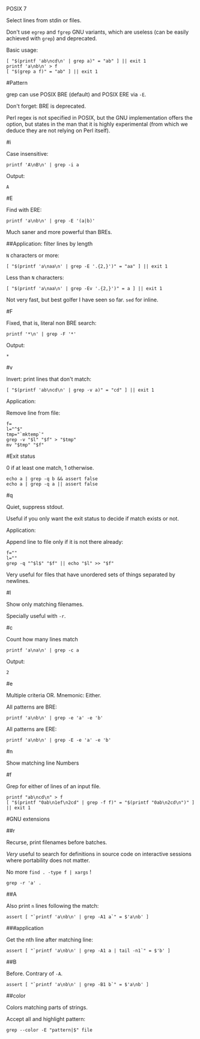 POSIX 7

Select lines from stdin or files.

Don't use `egrep` and `fgrep` GNU variants, which are useless (can be easily achieved with `grep`) and deprecated.

Basic usage:

    [ "$(printf 'ab\ncd\n' | grep a)" = "ab" ] || exit 1
    printf 'a\nb\n' > f
    [ "$(grep a f)" = "ab" ] || exit 1

#Pattern

grep can use POSIX BRE (default) and POSIX ERE via `-E`.

Don't forget: BRE is deprecated.

Perl regex is not specified in POSIX, but the GNU implementation offers the option, but states in the man that it is highly experimental (from which we deduce they are not relying on Perl itself).

#i

Case insensitive:

    printf 'A\nB\n' | grep -i a

Output:

    A

#E

Find with ERE:

    printf 'a\nb\n' | grep -E '(a|b)'

Much saner and more powerful than BREs.

##Application: filter lines by length

`N` characters or more:

    [ "$(printf 'a\naa\n' | grep -E '.{2,}')" = "aa" ] || exit 1

Less than `N` characters:

    [ "$(printf 'a\naa\n' | grep -Ev '.{2,}')" = a ] || exit 1

Not very fast, but best golfer I have seen so far. `sed` for inline.

#F

Fixed, that is, literal non BRE search:

    printf '*\n' | grep -F '*'

Output:

    *

#v

Invert: print lines that don't match:

    [ "$(printf 'ab\ncd\n' | grep -v a)" = "cd" ] || exit 1

Application:

Remove line from file:

    f=
    l="^$"
    tmp="`mktemp`"
    grep -v "$l" "$f" > "$tmp"
    mv "$tmp" "$f"

#Exit status

0 if at least one match, 1 otherwise.

    echo a | grep -q b && assert false
    echo a | grep -q a || assert false

#q

Quiet, suppress stdout.

Useful if you only want the exit status to decide if match exists or not.

Application:

Append line to file only if it is not there already:

    f=""
    l=""
    grep -q "^$l$" "$f" || echo "$l" >> "$f"

Very useful for files that have unordered sets of things separated by newlines.

#l

Show only matching filenames.

Specially useful with `-r`.

#c

Count how many lines match

    printf 'a\na\n' | grep -c a

Output:

    2

#e

Multiple criteria OR. Mnemonic: Either.

All patterns are BRE:

    printf 'a\nb\n' | grep -e 'a' -e 'b'

All patterns are ERE:

    printf 'a\nb\n' | grep -E -e 'a' -e 'b'

#n

Show matching line Numbers

#f

Grep for either of lines of an input file.

	printf "ab\ncd\n" > f
	[ "$(printf "0ab\n1ef\n2cd" | grep -f f)" = "$(printf "0ab\n2cd\n")" ] || exit 1

#GNU extensions

##r

Recurse, print filenames before batches.

*Very* useful to search for definitions in source code on interactive sessions
where portability does not matter.

No more `find . -type f | xargs` !

    grep -r 'a' .

##A

Also print `n` lines following the match:

    assert [ "`printf 'a\nb\n' | grep -A1 a`" = $'a\nb' ]

###application

Get the nth line after matching line:

    assert [ "`printf 'a\nb\n' | grep -A1 a | tail -n1`" = $'b' ]

##B

Before. Contrary of `-A`.

    assert [ "`printf 'a\nb\n' | grep -B1 b`" = $'a\nb' ]

##color

Colors matching parts of strings.

Accept all and highlight pattern:

    grep --color -E "pattern|$" file

